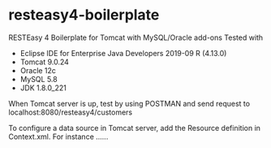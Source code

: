 # resteasy4-boilerplate
RESTEasy 4 Boilerplate for Tomcat with MySQL/Oracle add-ons
Tested with 
- Eclipse IDE for Enterprise Java Developers 2019-09 R (4.13.0)
- Tomcat 9.0.24
- Oracle 12c
- MySQL 5.8
- JDK 1.8.0_221

When Tomcat server is up, test by using POSTMAN and send request to localhost:8080/resteasy4/customers

To configure a data source in Tomcat server, add the Resource definition in Context.xml. For instance
<Context>
  ......
   <Resource auth="Container" 
     driverClassName="oracle.jdbc.OracleDriver" maxIdle="5" maxTotal="10" maxWaitMillis="-1" name="jdbc/DB_NAME"    
     username="YOUR_USER_NAME" password="YOUR_PASSWORD" type="javax.sql.DataSource" 
     url="jdbc:oracle:thin:@YOUR_DOMAIN:1521:YOUR_ORACLE_SID"/>
</Context>
